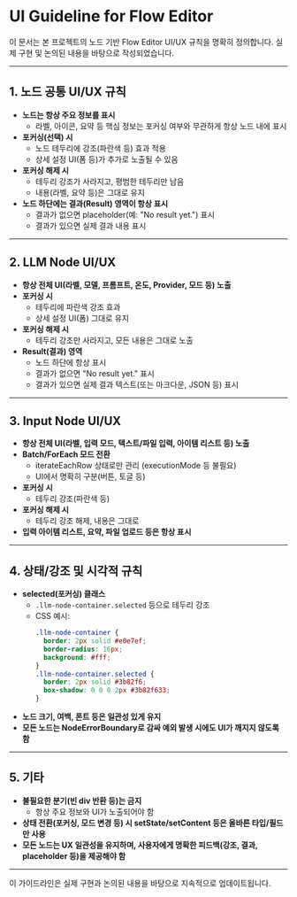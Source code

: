 # UI Guideline for Flow Editor

이 문서는 본 프로젝트의 노드 기반 Flow Editor UI/UX 규칙을 명확히 정의합니다. 실제 구현 및 논의된 내용을 바탕으로 작성되었습니다.

---

## 1. 노드 공통 UI/UX 규칙

- **노드는 항상 주요 정보를 표시**
  - 라벨, 아이콘, 요약 등 핵심 정보는 포커싱 여부와 무관하게 항상 노드 내에 표시
- **포커싱(선택) 시**
  - 노드 테두리에 강조(파란색 등) 효과 적용
  - 상세 설정 UI(폼 등)가 추가로 노출될 수 있음
- **포커싱 해제 시**
  - 테두리 강조가 사라지고, 평범한 테두리만 남음
  - 내용(라벨, 요약 등)은 그대로 유지
- **노드 하단에는 결과(Result) 영역이 항상 표시**
  - 결과가 없으면 placeholder(예: "No result yet.") 표시
  - 결과가 있으면 실제 결과 내용 표시

---

## 2. LLM Node UI/UX

- **항상 전체 UI(라벨, 모델, 프롬프트, 온도, Provider, 모드 등) 노출**
- **포커싱 시**
  - 테두리에 파란색 강조 효과
  - 상세 설정 UI(폼) 그대로 유지
- **포커싱 해제 시**
  - 테두리 강조만 사라지고, 모든 내용은 그대로 노출
- **Result(결과) 영역**
  - 노드 하단에 항상 표시
  - 결과가 없으면 "No result yet." 표시
  - 결과가 있으면 실제 결과 텍스트(또는 마크다운, JSON 등) 표시

---

## 3. Input Node UI/UX

- **항상 전체 UI(라벨, 입력 모드, 텍스트/파일 입력, 아이템 리스트 등) 노출**
- **Batch/ForEach 모드 전환**
  - iterateEachRow 상태로만 관리 (executionMode 등 불필요)
  - UI에서 명확히 구분(버튼, 토글 등)
- **포커싱 시**
  - 테두리 강조(파란색 등)
- **포커싱 해제 시**
  - 테두리 강조 해제, 내용은 그대로
- **입력 아이템 리스트, 요약, 파일 업로드 등은 항상 표시**

---

## 4. 상태/강조 및 시각적 규칙

- **selected(포커싱) 클래스**
  - `.llm-node-container.selected` 등으로 테두리 강조
  - CSS 예시:
    ```css
    .llm-node-container {
      border: 2px solid #e0e7ef;
      border-radius: 16px;
      background: #fff;
    }
    .llm-node-container.selected {
      border: 2px solid #3b82f6;
      box-shadow: 0 0 0 2px #3b82f633;
    }
    ```
- **노드 크기, 여백, 폰트 등은 일관성 있게 유지**
- **모든 노드는 NodeErrorBoundary로 감싸 예외 발생 시에도 UI가 깨지지 않도록 함**

---

## 5. 기타

- **불필요한 분기(빈 div 반환 등)는 금지**
  - 항상 주요 정보와 UI가 노출되어야 함
- **상태 전환(포커싱, 모드 변경 등) 시 setState/setContent 등은 올바른 타입/필드만 사용**
- **모든 노드는 UX 일관성을 유지하며, 사용자에게 명확한 피드백(강조, 결과, placeholder 등)을 제공해야 함**

---

이 가이드라인은 실제 구현과 논의된 내용을 바탕으로 지속적으로 업데이트됩니다. 